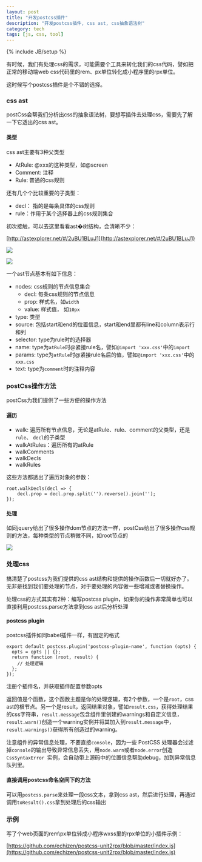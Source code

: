 ```yaml
---
layout: post
title: "开发postcss插件"
description: "开发postcss插件, css ast, css抽象语法树"
category: tech
tags: [js, css, tool]
---
```

{% include JB/setup %}

有时候，我们有处理css的需求，可能需要个工具来转化我们的css代码，譬如把正常的移动端web css代码里的rem、px单位转化成小程序里的rpx单位。

这时候写个postcss插件是个不错的选择。

### css ast

postCss会帮我们分析出css的抽象语法树，要想写插件去处理css，需要先了解一下它透出的css ast。

#### 类型

css ast主要有3种父类型

- AtRule: @xxx的这种类型，如@screen
- Comment: 注释
- Rule: 普通的css规则

还有几个个比较重要的子类型：

- decl： 指的是每条具体的css规则
- rule：作用于某个选择器上的css规则集合

初次接触，可以去这里看看ast�树结构，会清晰不少：

[http://astexplorer.net/#/2uBU1BLuJ1](http://astexplorer.net/#/2uBU1BLuJ1)

![](http://s3.mogucdn.com/mlcdn/c45406/171029_0ak3ehbbke8b5e5bfk5f56f6574kj_2204x1164.png)

![](http://s11.mogucdn.com/mlcdn/c45406/171029_539a04idg9af916g4i5gi57fb7ibb_2026x1124.png)

一个ast节点基本有如下信息：

- nodes: css规则的节点信息集合
    - decl: 每条css规则的节点信息
    - prop: 样式名，如`width`
    - value: 样式值， 如`10px`
- type: 类型
- source: 包括start和end的位置信息，start和end里都有line和column表示行和列
- selector: type为rule时的选择器
- name: type为`atRule`时@紧接rule名，譬如`@import 'xxx.css'`中的`import`
- params: type为`atRule`时@紧接rule名后的值，譬如`@import 'xxx.css'`中的`xxx.css`
- text: type为`comment`时的注释内容


### postCss操作方法

postCss为我们提供了一些方便的操作方法

#### 遍历

- walk: 遍历所有节点信息，无论是atRule、rule、comment的父类型，还是`rule`、 `decl`的子类型
- walkAtRules：遍历所有的atRule
- walkComments
- walkDecls
- walkRules

这些方法都透出了遍历对象的参数：

    root.walkDecls(decl => {
        decl.prop = decl.prop.split('').reverse().join('');
    });
    
#### 处理

如同jquery给出了很多操作dom节点的方法一样，postCss给出了很多操作css规则的方法，每种类型的节点稍微不同，如root节点的

![](http://s3.mogucdn.com/mlcdn/c45406/171029_8d7kllad227b7hl5ekjjkg801l43k_248x952.png)

### 处理css

搞清楚了postcss为我们提供的css ast结构和提供的操作函数后一切就好办了。无非是找到我们要处理的节点，对于要处理的内容做一些增减或者替换操作。

处理css的方式其实有2种：编写postcss plugin，如果你的操作非常简单也可以直接利用postcss.parse方法拿到css ast后分析处理

#### postcss plugin

postcss插件如同babel插件一样，有固定的格式

    export default postcss.plugin('postcss-plugin-name', function (opts) {
      opts = opts || {};
      return function (root, result) {
        // 处理逻辑
      };
    });
    
注册个插件名，并获取插件配置参数opts

返回值是个函数，这个函数主题是你的处理逻辑，有2个参数，一个是`root`，css ast的根节点。另一个是result，返回结果对象，譬如`result.css`，获得处理结果的css字符串，`result.message`包含组件里创建的warnings和自定义信息，`result.warn()`创造一个warning实例并将其加入到`result.message`中，`result.warnings()`获得所有创造过的warning。

注意组件的异常信息处理，不要直接`console`，因为一些 PostCSS 处理器会过滤掉`console`的输出导致异常信息丢失，用`node.warn`或者`node.error`创造`CssSyntaxError `实例，会自动带上源码中的位置信息帮助debug，加到异常信息队列里。

#### 直接调用postcss命名空间下的方法

可以用`postcss.parse`来处理一段css文本，拿到css ast，然后进行处理，再通过调用`toResult().css`拿到处理后的css输出

### 示例

写了个web页面的rem\px单位转成小程序wxss里的rpx单位的小插件示例：

[https://github.com/echizen/postcss-unit2rpx/blob/master/index.js](https://github.com/echizen/postcss-unit2rpx/blob/master/index.js)